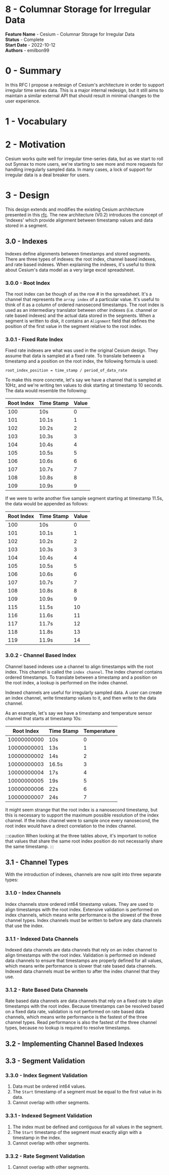 # 8 - Columnar Storage for Irregular Data

**Feature Name** - Cesium - Columnar Storage for Irregular Data <br />
**Status** - Complete <br />
**Start Date** - 2022-10-12 <br />
**Authors** - emilbon99 <br />

# 0 - Summary

In this RFC I propose a redesign of Cesium's architecture in order to support
irregular time series data. This is a major internal redesign, but it still aims
to maintain a similar external API that should result in minimal changes to the
user experience.

# 1 - Vocabulary

# 2 - Motivation

Cesium works quite well for irregular time-series data, but as we start to roll out
Synnax to more users, we're starting to see more and more requests for handling
irregularly
sampled data. In many cases, a lock of support for irregular data is a deal breaker
for users.

# 3 - Design

This design extends and modifies the existing Cesium architecture presented in this
[rfc](https://github.com/synnaxlabs/delta/blob/main/docs/rfc/0001-220517-cesium-segment-storage.md).
The new architecture (V0.2) introduces the concept of 'indexes' which provide alignment
between timestamp values and data stored in a segment.

## 3.0 - Indexes

Indexes define alignments between timestamps and stored segments. There are three types
of indexes: the root index, channel based indexes, and rate based indexes. When
explaining the indexes, it's useful to think about Cesium's data model as a very large
excel spreadsheet.

### 3.0.0 - Root Index

The root index can be though of as the row # in the spreadsheet. It's a channel that
represents the `array index` of a particular value. It's useful to think of it as a
column
of ordered nanosecond timestamps. The root index is used as an intermediary translator
between other indexes (i.e. channel or rate based indexes) and the actual data stored
in the segments. When a segment is written to disk, it contains an `Alignment` field
that defines the position of the first value in the segment relative to the root index.

### 3.0.1 - Fixed Rate Index

Fixed rate indexes are what was used in the original Cesium design. They assume that
data is sampled at a fixed rate. To translate between a timestamp and a position on
the root index, the following formula is used:

```
root_index_position = time_stamp / period_of_data_rate
```

To make this more concrete, let's say we have a channel that is sampled at 10Hz,
and we're writing ten values to disk starting at timestamp 10 seconds. The data would
resemble the following:

| Root Index | Time Stamp | Value |
|------------|------------|-------|
| 100        | 10s        | 0     |
| 101        | 10.1s      | 1     |
| 102        | 10.2s      | 2     |
| 103        | 10.3s      | 3     |
| 104        | 10.4s      | 4     |
| 105        | 10.5s      | 5     |
| 106        | 10.6s      | 6     |
| 107        | 10.7s      | 7     |
| 108        | 10.8s      | 8     |
| 109        | 10.9s      | 9     |

If we were to write another five sample segment starting at timestamp 11.5s, the data
would be appended as follows:

| Root Index | Time Stamp | Value |
|------------|------------|-------|
| 100        | 10s        | 0     |
| 101        | 10.1s      | 1     |
| 102        | 10.2s      | 2     |
| 103        | 10.3s      | 3     |
| 104        | 10.4s      | 4     |
| 105        | 10.5s      | 5     |
| 106        | 10.6s      | 6     |
| 107        | 10.7s      | 7     |
| 108        | 10.8s      | 8     |
| 109        | 10.9s      | 9     |
| 115        | 11.5s      | 10    |
| 116        | 11.6s      | 11    |
| 117        | 11.7s      | 12    |
| 118        | 11.8s      | 13    |
| 119        | 11.9s      | 14    |

### 3.0.2 - Channel Based Index

Channel based indexes use a channel to align timestamps with the root index. This
channel
is called the `index channel`. The index channel contains ordered timestamps. To
translate
between a timestamp and a position on the root index, a lookup is performed on the index
channel.

Indexed channels are useful for irregularly sampled data. A user can create an index
channel,
write timestamp values to it, and then write to the data channel.

As an example, let's say we have a timestamp and temperature sensor channel that starts
at timestamp 10s:

| Root Index  | Time Stamp | Temperature |
|-------------|------------|-------------|
| 10000000000 | 10s        | 0           |
| 10000000001 | 13s        | 1           |
| 10000000002 | 14s        | 2           |
| 10000000003 | 16.5s      | 3           |
| 10000000004 | 17s        | 4           |
| 10000000005 | 19s        | 5           |
| 10000000006 | 22s        | 6           |
| 10000000007 | 24s        | 7           |

It might seem strange that the root index is a nanosecond timestamp, but this is
necessary to support the maximum possible resolution of the index channel. If the
index channel were to sample once every nanosecond, the root index would have a direct
correlation to the index channel.

:::caution
When looking at the three tables above, it's important to notice that values that share
the same root index position do not necessarily share the same timestamp.
:::

## 3.1 - Channel Types

With the introduction of indexes, channels are now split into three separate types:

### 3.1.0 - Index Channels

Index channels store ordered int64 timestamp values. They are used to align timestamps
with the root index. Extensive validation is performed on index channels, which means
write performance is the slowest of the three channel types. Index channels must be
written
to before any data channels that use the index.

### 3.1.1 - Indexed Data Channels

Indexed data channels are data channels that rely on an index channel to align
timestamps
with the root index. Validation is performed on indexed data channels to ensure that
timestamps are properly defined for all values, which means write performance is slower
that rate based data channels. Indexed data channels must be written to after the index
channel that they use.

### 3.1.2 - Rate Based Data Channels

Rate based data channels are data channels that rely on a fixed rate to align timestamps
with the root index. Because timestamps can be resolved based on a fixed data rate,
validation is not performed on rate based data channels, which means write performance
is the fastest of the three channel types. Read performance is also the fastest of the
three channel types, because no lookup is required to resolve timestamps.

## 3.2 - Implementing Channel Based Indexes

## 3.3 - Segment Validation

### 3.3.0 - Index Segment Validation

1. Data must be ordered int64 values.
2. The `Start` timestamp of a segment must be equal to the first value in its data.
3. Cannot overlap with other segments.

### 3.3.1 - Indexed Segment Validation

1. The index must be defined and contiguous for all values in the segment.
2. The `Start` timestamp of the segment must exactly align with a timestamp in the
   index.
3. Cannot overlap with other segments.

### 3.3.2 - Rate Segment Validation

1. Cannot overlap with other segments.
